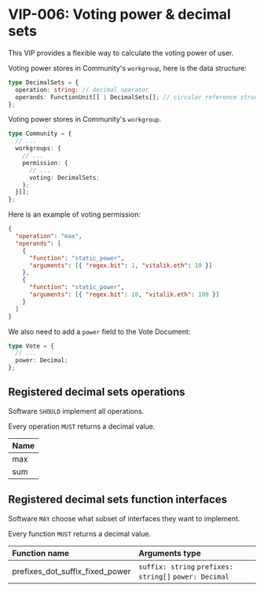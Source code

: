 # VIP-006: Voting power & decimal sets

This VIP provides a flexible way to calculate the voting power of user.

Voting power stores in Community's `workgroup`, here is the data structure:

```ts
type DecimalSets = {
  operation: string; // decimal operator
  operands: FunctionUnit[] | DecimalSets[]; // circular reference structure
};
```

Voting power stores in Community's `workgroup`.

```ts
type Community = {
  // ...
  workgroups: {
    // ...
    permission: {
      // ...
      voting: DecimalSets;
    };
  }[];
};
```

Here is an example of voting permission:

```json
{
  "operation": "max",
  "operands": [
    {
      "function": "static_power",
      "arguments": [{ "regex.bit": 1, "vitalik.eth": 10 }]
    },
    {
      "function": "static_power",
      "arguments": [{ "regex.bit": 10, "vitalik.eth": 100 }]
    }
  ]
}
```

We also need to add a `power` field to the Vote Document:

```ts
type Vote = {
  // ...
  power: Decimal;
};
```

## Registered decimal sets operations

Software `SHOULD` implement all operations.

Every operation `MUST` returns a decimal value.

| Name |
| :--- |
| max  |
| sum  |

## Registered decimal sets function interfaces

Software `MAY` choose what subset of interfaces they want to implement.

Every function `MUST` returns a decimal value.

| Function name                   | Arguments type                                         |
| :------------------------------ | :----------------------------------------------------- |
| prefixes_dot_suffix_fixed_power | `suffix: string` `prefixes: string[]` `power: Decimal` |
